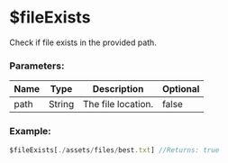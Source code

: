 # $fileExists
Check if file exists in the provided path.

### Parameters:
| Name        | Type        | Description                            | Optional |
| ----------- | ----------- | ---------------------------------------| -------- |
| path        | String      | The file location.                     | false    |

### Example:
```js
$fileExists[./assets/files/best.txt] //Returns: true
```
